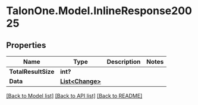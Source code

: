 # TalonOne.Model.InlineResponse20025
## Properties

Name | Type | Description | Notes
------------ | ------------- | ------------- | -------------
**TotalResultSize** | **int?** |  | 
**Data** | [**List&lt;Change&gt;**](Change.md) |  | 

[[Back to Model list]](../README.md#documentation-for-models) [[Back to API list]](../README.md#documentation-for-api-endpoints) [[Back to README]](../README.md)

